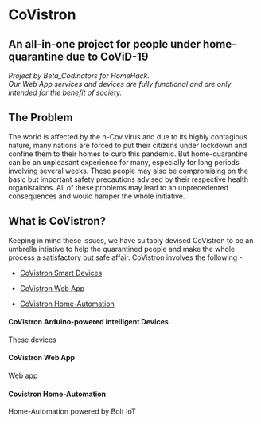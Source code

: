 # **CoVistron**

## An all-in-one project for people under home-quarantine due to CoViD-19

*Project by Beta_Codinators for HomeHack. <br />
Our Web App services and devices are fully functional and are only intended for the benefit of society.*

## The Problem

The world is affected by the n-Cov virus and due to its highly contagious nature, many nations are forced to put their citizens under lockdown and confine them to their homes to curb this pandemic. But home-quarantine can be an unpleasant experience for many, especially for long periods involving several weeks. These people may also be compromising on the basic but important safety precautions advised by their respective health organistaions. All of these problems may lead to an unprecedented consequences and would hamper the whole initiative.

## What is CoVistron?

Keeping in mind these issues, we have suitably devised CoVistron to be an umbrella intiative to help the quarantined people and make the whole process a satisfactory but safe affair. CoVistron involves the following - 

- [CoVistron Smart Devices](#Arduino-powered-Intelligent-Devices)

- [CoVistron Web App](#CoVistron-Web-App)

- [CoVistron Home-Automation](#Covistron-Home-Automation)

#### CoVistron Arduino-powered Intelligent Devices

These devices

#### CoVistron Web App

Web app

#### Covistron Home-Automation

Home-Automation powered by Bolt IoT
